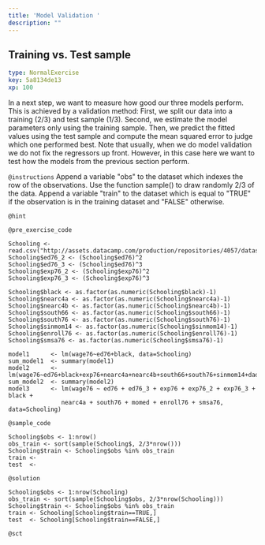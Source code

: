 ```yaml
---
title: 'Model Validation '
description: ""
---
```


## Training vs. Test sample

```yaml
type: NormalExercise
key: 5a8134de13
xp: 100
```

In a next step, we want to measure how good our three models perform. This is achieved by a validation method: First, we split our data into a training (2/3) and test sample (1/3). 
Second, we estimate the model parameters only using the training sample. 
Then, we predict the fitted values using the test sample and compute the mean squared error to judge which one performed best.
Note that usually, when we do model validation we do not fix the regressors up front. However, in this case here we want to test how the models from the previous section perform.

`@instructions`
Append a variable "obs" to the dataset which indexes the row of the observations.
Use the function sample() to draw randomly 2/3 of the data. 
Append a variable "train" to the dataset which is equal to "TRUE" if the observation is in the training dataset and "FALSE" otherwise.

`@hint`


`@pre_exercise_code`
```{r}
Schooling <- read.csv("http://assets.datacamp.com/production/repositories/4057/datasets/ac9460776cedb41072c2431250011c31148b0d61/Schooling.csv")
Schooling$ed76_2 <- (Schooling$ed76)^2
Schooling$ed76_3 <- (Schooling$ed76)^3
Schooling$exp76_2 <- (Schooling$exp76)^2
Schooling$exp76_3 <- (Schooling$exp76)^3

Schooling$black <- as.factor(as.numeric(Schooling$black)-1)
Schooling$nearc4a <- as.factor(as.numeric(Schooling$nearc4a)-1)
Schooling$nearc4b <- as.factor(as.numeric(Schooling$nearc4b)-1)
Schooling$south66 <- as.factor(as.numeric(Schooling$south66)-1)
Schooling$south76 <- as.factor(as.numeric(Schooling$south76)-1)
Schooling$sinmom14 <- as.factor(as.numeric(Schooling$sinmom14)-1)
Schooling$enroll76 <- as.factor(as.numeric(Schooling$enroll76)-1)
Schooling$smsa76 <- as.factor(as.numeric(Schooling$smsa76)-1)

model1      <- lm(wage76~ed76+black, data=Schooling)
sum_model1  <- summary(model1)
model2      <- lm(wage76~ed76+black+exp76+nearc4a+nearc4b+south66+south76+sinmom14+daded+momed+famed+enroll76+smsa76,data=Schooling)
sum_model2  <- summary(model2)
model3      <- lm(wage76 ~ ed76 + ed76_3 + exp76 + exp76_2 + exp76_3 + black + 
               nearc4a + south76 + momed + enroll76 + smsa76, data=Schooling)
```

`@sample_code`
```{r}
Schooling$obs <- 1:nrow()
obs_train <- sort(sample(Schooling$, 2/3*nrow()))
Schooling$train <- Schooling$obs %in% obs_train
train <- 
test  <- 
```

`@solution`
```{r}
Schooling$obs <- 1:nrow(Schooling)
obs_train <- sort(sample(Schooling$obs, 2/3*nrow(Schooling)))
Schooling$train <- Schooling$obs %in% obs_train
train <- Schooling[Schooling$train==TRUE,]
test  <- Schooling[Schooling$train==FALSE,]
```

`@sct`
```{r}

```
